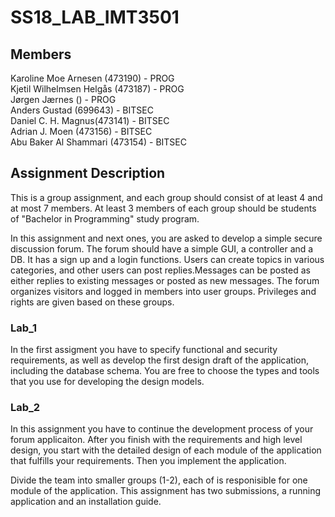 # SS18_LAB_IMT3501

## Members  
Karoline Moe Arnesen (473190) - PROG  
Kjetil Wilhelmsen Helgås (473187) - PROG  
Jørgen Jærnes () - PROG  
Anders Gustad (699643) - BITSEC  
Daniel C. H. Magnus(473141) - BITSEC  
Adrian J. Moen (473156) - BITSEC  
Abu Baker Al Shammari (473154) - BITSEC  

## Assignment Description
This is a group assignment, and each group should consist of at least 4 and at most 7 members. At least 3 members of each group should be students of "Bachelor in Programming" study program. 


In this assignment and next ones, you are asked to develop a simple secure discussion forum. The forum should have a simple GUI, a controller and a DB. It has a sign up and a login functions. Users can create topics in various categories, and other users  can post replies.Messages can be posted as either replies to existing messages or posted as new messages. The forum organizes visitors and logged in members into user groups. Privileges and rights are given based on these groups.  

### Lab_1
In the first assigment you have to specify functional and  security requirements, as well as develop the first design draft of the application, including the database schema. You are free to choose the types and tools that you use for developing the design models. 

### Lab_2
In this assignment you have to continue the development process of your forum applicaiton. After you finish with the requirements and high level design, you start with the detailed design of each module of the application that fulfills your requirements. Then you implement the application.  

Divide the team into smaller groups (1-2), each of is responisible for one module of the application.  This assignment has two submissions, a running application and an installation guide. 
